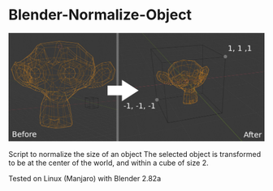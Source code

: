 # Blender-Normalize-Object

![Before/After image](before_after.jpg)

Script to normalize the size of an object
The selected object is transformed to be at the center of the world, and within a cube of size 2.

Tested on Linux (Manjaro) with Blender 2.82a
